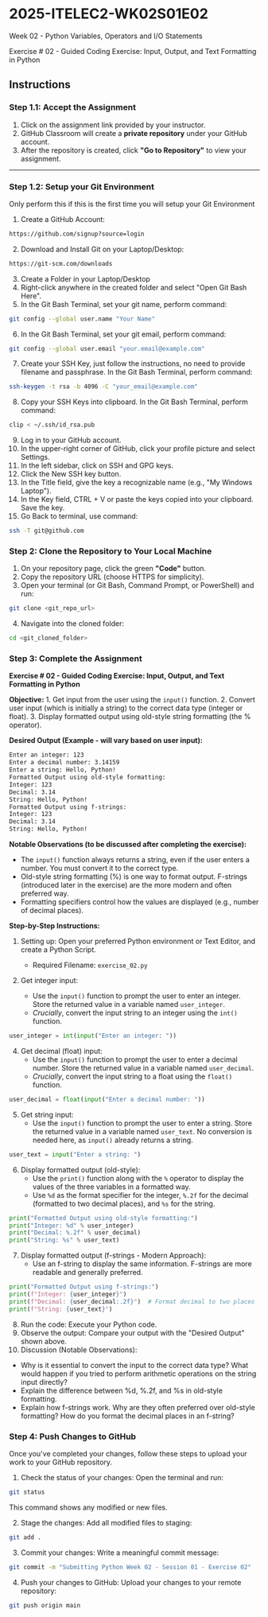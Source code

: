 # 2025-ITELEC2-WK02S01E02
Week 02 - Python Variables, Operators and I/O Statements

Exercise # 02 - Guided Coding Exercise: Input, Output, and Text Formatting in Python

## **Instructions**

### **Step 1.1: Accept the Assignment**

   1. Click on the assignment link provided by your instructor.
   2. GitHub Classroom will create a **private repository** under your GitHub account.
   3. After the repository is created, click **"Go to Repository"** to view your assignment.

---

### **Step 1.2: Setup your Git Environment**
Only perform this if this is the first time you will setup your Git Environment

   1. Create a GitHub Account:
   ```bash
   https://github.com/signup?source=login
   ```
      
   2. Download and Install Git on your Laptop/Desktop:
   ```bash
   https://git-scm.com/downloads
   ```
   
   3. Create a Folder in your Laptop/Desktop
   4. Right-click anywhere in the created folder and select "Open Git Bash Here".
   5. In the Git Bash Terminal, set your git name, perform command:
   ```bash
   git config --global user.name "Your Name"
   ```
   
   6. In the Git Bash Terminal, set your git email, perform command:
   ```bash
   git config --global user.email "your.email@example.com"
   ```
   
   7. Create your SSH Key, just follow the instructions, no need to provide filename and passphrase. In the Git Bash Terminal, perform command:
   ```bash
   ssh-keygen -t rsa -b 4096 -C "your_email@example.com"
   ```
   
   8. Copy your SSH Keys into clipboard. In the Git Bash Terminal, perform command:
   ```bash
   clip < ~/.ssh/id_rsa.pub
   ```
   
   9. Log in to your GitHub account.
   10. In the upper-right corner of GitHub, click your profile picture and select Settings.
   11. In the left sidebar, click on SSH and GPG keys.
   12. Click the New SSH key button.
   13. In the Title field, give the key a recognizable name (e.g., "My Windows Laptop").
   14. In the Key field, CTRL + V or paste the keys copied into your clipboard. Save the key.
   15. Go Back to terminal, use command:
   ```bash
   ssh -T git@github.com
   ```

### **Step 2: Clone the Repository to Your Local Machine**

   1. On your repository page, click the green **"Code"** button.
   2. Copy the repository URL (choose HTTPS for simplicity).
   3. Open your terminal (or Git Bash, Command Prompt, or PowerShell) and run:
   
   ```bash
   git clone <git_repo_url>
   ```
   
   4. Navigate into the cloned folder:
   
   ```bash
   cd <git_cloned_folder>
   ```

### **Step 3: Complete the Assignment**

**Exercise # 02 - Guided Coding Exercise: Input, Output, and Text Formatting in Python**

   **Objective:**
      1. Get input from the user using the `input()` function.
      2. Convert user input (which is initially a string) to the correct data type (integer or float).
      3. Display formatted output using old-style string formatting (the % operator).

   **Desired Output (Example - will vary based on user input):**
   
```bash
Enter an integer: 123
Enter a decimal number: 3.14159
Enter a string: Hello, Python!
Formatted Output using old-style formatting:
Integer: 123
Decimal: 3.14
String: Hello, Python!
Formatted Output using f-strings:
Integer: 123
Decimal: 3.14
String: Hello, Python!
```
      
   **Notable Observations (to be discussed after completing the exercise):**
   - The `input()` function always returns a string, even if the user enters a number. You must convert it to the correct type.
   - Old-style string formatting (%) is one way to format output. F-strings (introduced later in the exercise) are the more modern and often preferred way.
   - Formatting specifiers control how the values are displayed (e.g., number of decimal places).

   **Step-by-Step Instructions:**

   1. Setting up: Open your preferred Python environment or Text Editor, and create a Python Script.
      - Required Filename: `exercise_02.py`
      
   2.  Get integer input:
       - Use the `input()` function to prompt the user to enter an integer. Store the returned value in a variable named `user_integer`.
       - *Crucially*, convert the input string to an integer using the `int()` function.

```python
user_integer = int(input("Enter an integer: "))
```
      
   4. Get decimal (float) input:
      - Use the `input()` function to prompt the user to enter a decimal number. Store the returned value in a variable named `user_decimal`.
      - *Crucially*, convert the input string to a float using the `float()` function.
```python
user_decimal = float(input("Enter a decimal number: "))
```

   5. Get string input:
      - Use the `input()` function to prompt the user to enter a string. Store the returned value in a variable named `user_text`. No conversion is needed here, as `input()` already returns a string.
```python
user_text = input("Enter a string: ")
```

   6. Display formatted output (old-style):
      - Use the `print()` function along with the `%` operator to display the values of the three variables in a formatted way.
      - Use `%d` as the format specifier for the integer, `%.2f` for the decimal (formatted to two decimal places), and `%s` for the string.
```python
print("Formatted Output using old-style formatting:")
print("Integer: %d" % user_integer)
print("Decimal: %.2f" % user_decimal)
print("String: %s" % user_text)
```

   7. Display formatted output (f-strings - Modern Approach):
      - Use an f-string to display the same information. F-strings are more readable and generally preferred.
```python
print("Formatted Output using f-strings:")
print(f"Integer: {user_integer}")
print(f"Decimal: {user_decimal:.2f}")  # Format decimal to two places
print(f"String: {user_text}")
```

   8. Run the code: Execute your Python code.
   9. Observe the output: Compare your output with the "Desired Output" shown above.
   10. Discussion (Notable Observations):  
   - Why is it essential to convert the input to the correct data type? What would happen if you tried to perform arithmetic operations on the string input directly?
   - Explain the difference between %d, %.2f, and %s in old-style formatting.
   - Explain how f-strings work. Why are they often preferred over old-style formatting? How do you format the decimal places in an f-string?

### **Step 4: Push Changes to GitHub**
Once you've completed your changes, follow these steps to upload your work to your GitHub repository.

1. Check the status of your changes:
   Open the terminal and run:
   
```bash
git status
```
   This command shows any modified or new files.
   
2. Stage the changes:
   Add all modified files to staging:
   
```bash
git add .
```
   
3. Commit your changes:
   Write a meaningful commit message:
   
```bash
git commit -m "Submitting Python Week 02 - Session 01 - Exercise 02"
```
   
4. Push your changes to GitHub:
   Upload your changes to your remote repository:
   
```bash
git push origin main
```
